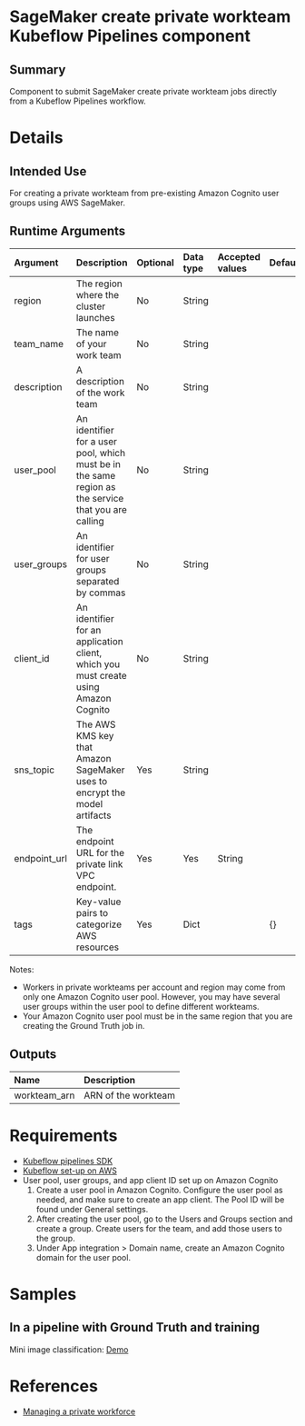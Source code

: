 # SageMaker create private workteam Kubeflow Pipelines component
## Summary
Component to submit SageMaker create private workteam jobs directly from a Kubeflow Pipelines workflow.

# Details

## Intended Use
For creating a private workteam from pre-existing Amazon Cognito user groups using AWS SageMaker.

## Runtime Arguments
Argument        | Description                 | Optional   | Data type  | Accepted values | Default    |
:---            | :----------                 | :----------| :----------| :----------     | :----------|
region | The region where the cluster launches | No | String | | |
team_name | The name of your work team | No | String | | |
description | A description of the work team | No | String | | |
user_pool | An identifier for a user pool, which must be in the same region as the service that you are calling | No | String | | |
user_groups | An identifier for user groups separated by commas | No | String | | |
client_id | An identifier for an application client, which you must create using Amazon Cognito | No | String | | |
sns_topic | The AWS KMS key that Amazon SageMaker uses to encrypt the model artifacts | Yes | String | | |
endpoint_url | The endpoint URL for the private link VPC endpoint. | Yes | Yes | String | | |
tags | Key-value pairs to categorize AWS resources | Yes | Dict | | {} |

Notes:
* Workers in private workteams per account and region may come from only one Amazon Cognito user pool. However, you may have several user groups within the user pool to define different workteams.
* Your Amazon Cognito user pool must be in the same region that you are creating the Ground Truth job in.

## Outputs
Name | Description
:--- | :----------
workteam_arn | ARN of the workteam

# Requirements
* [Kubeflow pipelines SDK](https://www.kubeflow.org/docs/pipelines/sdk/install-sdk/)
* [Kubeflow set-up on AWS](https://www.kubeflow.org/docs/aws/deploy/install-kubeflow/)
* User pool, user groups, and app client ID set up on Amazon Cognito
  1. Create a user pool in Amazon Cognito. Configure the user pool as needed, and make sure to create an app client. The Pool ID will be found under General settings.
  2. After creating the user pool, go to the Users and Groups section and create a group. Create users for the team, and add those users to the group.
  3. Under App integration > Domain name, create an Amazon Cognito domain for the user pool.

# Samples
## In a pipeline with Ground Truth and training
Mini image classification: [Demo](https://github.com/kubeflow/pipelines/tree/master/samples/contrib/aws-samples/ground_truth_pipeline_demo)

# References
* [Managing a private workforce](https://docs.aws.amazon.com/sagemaker/latest/dg/sms-workforce-management-private.html)
